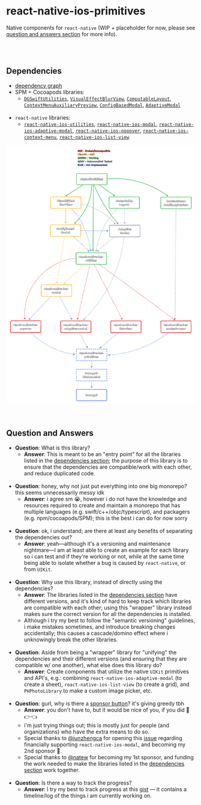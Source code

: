 # react-native-ios-primitives

Native components for `react-native` (WIP + placeholder for now, please see [question and answers section](#Question-and-Answers) for more info).

<br><br>

## Dependencies

* [dependency graph](https://www.tldraw.com/s/v2_c_DwKqcmPS397EanWmdqSLy?v=-580,-145,2587,1592&p=page)
* SPM + Cocoapods libraries:
  * [`DGSwiftUtilities`](https://github.com/dominicstop/DGSwiftUtilities), [`VisualEffectBlurView`](https://github.com/dominicstop/VisualEffectBlurView), [`ComputableLayout`](https://github.com/dominicstop/ComputableLayout), [`ContextMenuAuxiliaryPreview`](https://github.com/dominicstop/ContextMenuAuxiliaryPreview), [`ConfigBasedModal`](https://github.com/dominicstop/ConfigBasedModal), [`AdaptiveModal`](https://github.com/dominicstop/adaptive-modal)<br><br>
* `react-native` libraries:
  * [`react-native-ios-utilities`](https://github.com/dominicstop/react-native-ios-utilities), [`react-native-ios-modal`](https://github.com/dominicstop/react-native-ios-modal), [`react-native-ios-adaptive-modal`](https://github.com/dominicstop/react-native-ios-adaptive-modal), [`react-native-ios-popover`](https://github.com/dominicstop/react-native-ios-popover), [`react-native-ios-context-menu`](https://github.com/dominicstop/react-native-ios-context-menu), [`react-native-ios-list-view`](https://github.com/dominicstop/react-native-ios-list-view)

![dependency-tree](./assets/dependency-graph.png)

<br>

## Question and Answers

* **Question**: What is this library?
  * **Answer**: This is meant to be an "entry point" for all the libraries listed in the [dependencies section](#dependencies); the purpose of this library is to ensure that the dependencies are compatible/work with each other, and reduce duplicated code.<br><br>
* **Question**: honey, why not just put everything into one big monorepo? this seems unnecessarily messy idk
  * **Answer**: i agree sm 😭, however i do not have the knowledge and resources required to create and maintain a monorepo that has multiple languages (e.g. swift/c++/objc/typescript), and packagers (e.g. npm/cocoapods/SPM); this is the best i can do for now sorry<br><br>
* **Question**: ok, i understand; are there at least any benefits of separating the dependencies out?
  * **Answer**: yeah—although it's a versioning and maintenance nightmare—I am at least able to create an example for each library so i can test and if they're working or not, while at the same time being able to isolate whether a bug is caused by `react-native`, or from `UIKit`.<br><br>
* **Question**: Why use this library, instead of directly using the dependencies?
  * **Answer**: The libraries listed in the [dependencies section](#dependencies) have different versions, and it's kind of hard to keep track which libraries are compatible with each other; using this "wrapper" library instead makes sure the correct version for all the dependencies is installed. 
  * Although i try my best to follow the "semantic versioning" guidelines, i make mistakes sometimes, and introduce breaking changes accidentally; this causes a cascade/domino effect where i unknowingly break the other libraries.<br><br>
* **Question**: Aside from being a "wrapper" library for "unifying" the dependencies and their different versions (and ensuring that they are compatible w/ one another), what else does this library do?
  * **Answer**: Create components that utilize the native `UIKit` primitives and API's, e.g.: combining `react-native-ios-adaptive-modal` (to create a sheet), `react-native-ios-list-view` (to create a grid), and `PHPhotoLibrary` to make a custom image picker, etc.<br><br>
* **Question**: gurl, why is there a [sponsor button](https://github.com/sponsors/dominicstop)? it's giving greedy tbh
  * **Answer**: you don't have to, but it would be nice of you, if you did 🥺👉👈
  * i'm just trying things out; this is mostly just for people (and organizations) who have the extra means to do so.
  * Special thanks to [@junzhengca](https://github.com/junzhengca) for opening this [issue](https://github.com/dominicstop/react-native-ios-context-menu/issues/104) regarding financially supporting `react-native-ios-modal`, and becoming my 2nd sponsor 🥺.
  * Special thanks to [@natew](https://github.com/natew/natew) for becoming my 1st sponsor, and funding the work needed to make the libraries listed in the [dependencies section](#dependencies) work together.<br><br>
* **Question**: Is there a way to track the progress?
  * **Answer**: I try my best to track progress at this [gist](https://gist.github.com/dominicstop/0dc1f56b14d6e96e4755398afbdb8caf) — it contains a timeline/log of the things i am currently working on.
